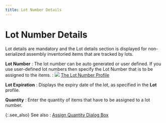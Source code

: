 ```yaml
---
title: Lot Number Details
---
```


# Lot Number Details


Lot details are mandatory and the Lot details section is displayed for  non-serialized assembly inventoried items that are tracked by lots.


**Lot Number**
: The lot number can be auto generated or user defined.  If you use user-defined lot numbers then specify the Lot Number that is  to be assigned to the items.
: ![]({{site.ba_baseurl}}/img/lens.gif) [The  Lot Number Profile]({{site.wm_chm}}/lot-number-tracking/assigning-a-lot-number/the_lot_number_profile_wm.html)


**Lot Expiration**
: Displays the expiry date of the lot, as specified  in the **Lot** profile.


**Quantity**
: Enter the quantity of items that have to be assigned  to a lot number.


{:.see_also}
See also
: [Assign  Quantity Dialog Box]({{site.ba_baseurl}}/prod-asm/building-wo/entering-qty-built/trans-fnshd-goods/assign_quantity_profile.html)
